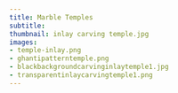 ```yaml
---
title: Marble Temples
subtitle:
thumbnail: inlay carving temple.jpg
images:
- temple-inlay.png
- ghantipatterntemple.png
- blackbackgroundcarvinginlaytemple1.jpg
- transparentinlaycarvingtemple1.png
---
```

